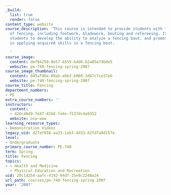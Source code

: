 ```yaml
---
_build:
  list: true
  render: false
content_type: website
course_description: 'This course is intended to provide students with the fundamentals
  of fencing, including footwork, bladework, bouting and refereeing. It will allow
  students to develop the ability to analyze a fencing bout, and promotes creativity
  in applying acquired skills in a fencing bout.

  '
course_image:
  content: def04250-0e57-6559-b4d6-b2a05e74bde5
  website: pe-740-fencing-spring-2007
course_image_thumbnail:
  content: 045af96e-89ab-ebb3-b080-3db7c7ce37eb
  website: pe-740-fencing-spring-2007
course_title: Fencing
department_numbers:
- PE
extra_course_numbers: ''
instructors:
  content:
  - 426c48d9-7e87-828d-fa4e-f537dcda9352
  website: ocw-www
learning_resource_types:
- Demonstration Videos
legacy_uid: d27af858-aa23-1ab3-4d33-d2fd7a8d157e
level:
- Undergraduate
primary_course_number: PE.740
term: Spring
title: Fencing
topics:
- - Health and Medicine
  - Physical Education and Recreation
uid: 20c1d254-aafc-4192-94df-25e9c2240a24
url_path: courses/pe-740-fencing-spring-2007
year: '2007'
---
```

